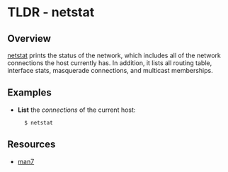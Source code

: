 TLDR - netstat
==========

Overview
--------

[netstat] prints the status of the network, which includes all of the network connections the host currently has.  In addition, it lists all routing table, interface stats, masquerade connections, and multicast memberships.

Examples
--------

- **List** the *connections* of the current host:

        $ netstat

Resources
---------

- [man7](http://man7.org/linux/man-pages/man8/netstat.8.html)

[netstat]: http://man7.org/linux/man-pages/man8/netstat.8.html

